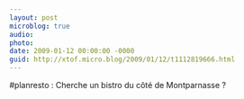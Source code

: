 ```yaml
---
layout: post
microblog: true
audio: 
photo: 
date: 2009-01-12 00:00:00 -0000
guid: http://xtof.micro.blog/2009/01/12/t1112819666.html
---
```

#planresto  :  Cherche  un bistro du côté de Montparnasse ?
